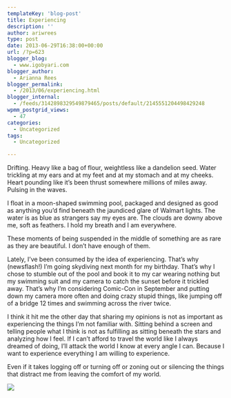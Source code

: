 ```yaml
---
templateKey: 'blog-post'
title: Experiencing
description: ''
author: ariwrees
type: post
date: 2013-06-29T16:38:00+00:00
url: /?p=623
blogger_blog:
  - www.igobyari.com
blogger_author:
  - Arianna Rees
blogger_permalink:
  - /2013/06/experiencing.html
blogger_internal:
  - /feeds/3142898329549879465/posts/default/2145551204498429248
wpmm_postgrid_views:
  - 47
categories:
  - Uncategorized
tags:
  - Uncategorized

---
```

Drifting. Heavy like a bag of flour, weightless like a dandelion seed. Water trickling at my ears and at my feet and at my stomach and at my cheeks. Heart pounding like it’s been thrust somewhere millions of miles away. Pulsing in the waves.

I float in a moon-shaped swimming pool, packaged and designed as good as anything you’d find beneath the jaundiced glare of Walmart lights. The water is as blue as strangers say my eyes are. The clouds are downy above me, soft as feathers. I hold my breath and I am everywhere.

These moments of being suspended in the middle of something are as rare as they are beautiful. I don’t have enough of them.

Lately, I’ve been consumed by the idea of experiencing. That’s why (newsflash!) I’m going skydiving next month for my birthday. That’s why I chose to stumble out of the pool and book it to my car wearing nothing but my swimming suit and my camera to catch the sunset before it trickled away. That’s why I’m considering Comic-Con in September and putting down my camera more often and doing crazy stupid things, like jumping off of a bridge 12 times and swimming across the river twice.

I think it hit me the other day that sharing my opinions is not as important as experiencing the things I’m not familiar with. Sitting behind a screen and telling people what I think is not as fulfilling as sitting beneath the stars and analyzing how I feel. If I can’t afford to travel the world like I always dreamed of doing, I’ll attack the world I know at every angle I can. Because I want to experience everything I am willing to experience.

Even if it takes logging off or turning off or zoning out or silencing the things that distract me from leaving the comfort of my world.

[![](https://www.igobyari.com/wp-content/uploads/2013/06/infinite.jpg)](https://www.igobyari.com/wp-content/uploads/2013/06/infinite-1.jpg)